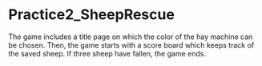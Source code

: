 # Practice2_SheepRescue

The game includes a title page on which the color of the hay machine can be chosen. Then, the game starts with a score board which keeps track of the saved sheep. If three sheep have fallen, the game ends. 

